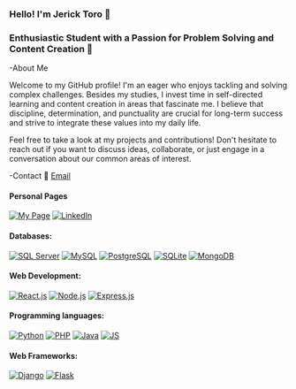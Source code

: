### Hello! I'm Jerick Toro 👋

### Enthusiastic Student with a Passion for Problem Solving and Content Creation 🚀
<!--
- 🎓 Currently studying at Alessandro Volta
- 💡 Keen on self-directed learning and continuous personal development
- ⏰ Firm believer in values like punctuality for achieving long-term goals
-->
-About Me

Welcome to my GitHub profile! I'm an eager who enjoys tackling and solving complex challenges. Besides my studies, I invest time in self-directed learning and content creation in areas that fascinate me. I believe that discipline, determination, and punctuality are crucial for long-term success and strive to integrate these values into my daily life.

Feel free to take a look at my projects and contributions! Don't hesitate to reach out if you want to discuss ideas, collaborate, or just engage in a conversation about our common areas of interest.

-Contact
📧 [Email](jerickjjtm774@gmail.com)

#### Personal Pages
[![My Page](https://img.shields.io/badge/Página%20Web-212121?style=for-the-badge&logo=google-chrome&logoColor=FF0000&labelColor=212121)]([https://anyel.top/](https://porfolio-jjtm.netlify.app/))
[![LinkedIn](https://img.shields.io/badge/LinkedIn-212121?style=for-the-badge&logo=linkedin&logoColor=0A66C2&labelColor=212121)]([https://www.linkedin.com](https://www.linkedin.com/in/jerick-toro-5a5a97263/))
<!--
[![WhatsApp](https://img.shields.io/badge/WhatsApp-212121?style=for-the-badge&logo=whatsapp&logoColor=white&labelColor=212121)](https://api.whatsapp.com/send?phone=593991675490&text=Un%20gusto%20en%20saludarte💻🌟)
[![YouTube](https://img.shields.io/badge/YouTube-212121?style=for-the-badge&logo=youtube&logoColor=FF0000&labelColor=212121)](https://www.youtube.com/channel/UC7In8IjfwKn-PUMYaC0NtUg)
[![Facebook](https://img.shields.io/badge/Facebook-212121?style=for-the-badge&logo=facebook&logoColor=1877F2&labelColor=212121)](https://www.facebook.com/ecanyel/)-->


#### Databases:
[![SQL Server](https://img.shields.io/badge/SQL_Server-212121?style=for-the-badge&logo=microsoftsqlserver&logoColor=dd3f00&labelColor=212121)]()
[![MySQL](https://img.shields.io/badge/MySQL-212121?style=for-the-badge&logo=mysql&logoColor=4479A1&labelColor=212121)]()
[![PostgreSQL](https://img.shields.io/badge/PostgreSQL-212121?style=for-the-badge&logo=postgresql&logoColor=336791&labelColor=212121)]()
[![SQLite](https://img.shields.io/badge/SQLite-212121?style=for-the-badge&logo=sqlite&logoColor=003B57&labelColor=212121)]()
[![MongoDB](https://img.shields.io/badge/MongoDB-212121?style=for-the-badge&logo=mongodb&logoColor=47A248&labelColor=212121)]()
<!--[![IBM Db2](https://img.shields.io/badge/IBM_Db2-212121?style=for-the-badge&logo=ibm&logoColor=054ADA&labelColor=212121)]()
-->
<!--[![Firebase](https://img.shields.io/badge/Firebase-212121?style=for-the-badge&logo=firebase&logoColor=FFCA28&labelColor=212121)]() -->


#### Web Development:
[![React.js](https://)](https://www.credly.com/badges/0f0f0b43-67c7-4ec5-b7f2-abf447fb75fb)
[![Node.js](https://img.shields.io/badge/Node.js-212121?style=for-the-badge&logo=node.js&logoColor=339933&labelColor=212121)]()
[![Express.js](https://img.shields.io/badge/Express.js-212121?style=for-the-badge&logo=express&logoColor=white&labelColor=212121)]()
<!-- [![Vue.js](https://img.shields.io/badge/Vue.js-212121?style=for-the-badge&logo=vue.js&logoColor=4FC08D&labelColor=212121)]()-->

#### Programming languages:
[![Python](https://img.shields.io/badge/Python-212121?style=for-the-badge&logo=python&logoColor=3776AB&labelColor=212121)]()
[![PHP](https://img.shields.io/badge/PHP-212121?style=for-the-badge&logo=php&logoColor=777BB4&labelColor=212121)]()
[![Java](https://img.shields.io/badge/Java-212121?style=for-the-badge&logo=java&logoColor=007396&labelColor=212121)]()
[![JS](https://img.shields.io/badge/JS-212121?style=for-the-badge&logo=javascript&logoColor=F7DF1E&labelColor=212121)]()
<!--[![C#](https://img.shields.io/badge/C%23-212121?style=for-the-badge&logo=c-sharp&logoColor=a31dd6&labelColor=212121)]() -->


#### Web Frameworks:
[![Django](https://img.shields.io/badge/Django-212121?style=for-the-badge&logo=django&logoColor=white&labelColor=212121)]()
[![Flask](https://img.shields.io/badge/Flask-212121?style=for-the-badge&logo=flask&logoColor=white&labelColor=212121)]()
